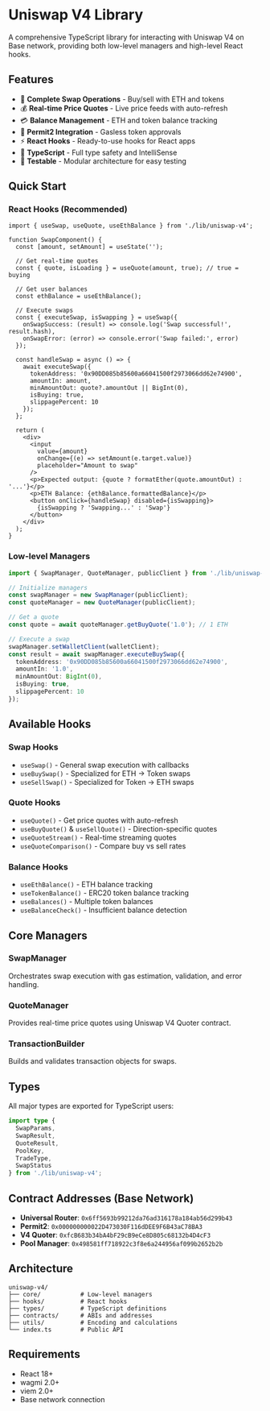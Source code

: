 # Uniswap V4 Library

A comprehensive TypeScript library for interacting with Uniswap V4 on Base network, providing both low-level managers and high-level React hooks.

## Features

- 🔄 **Complete Swap Operations** - Buy/sell with ETH and tokens
- 💰 **Real-time Price Quotes** - Live price feeds with auto-refresh
- 💳 **Balance Management** - ETH and token balance tracking
- 🔐 **Permit2 Integration** - Gasless token approvals
- ⚡ **React Hooks** - Ready-to-use hooks for React apps
- 🎯 **TypeScript** - Full type safety and IntelliSense
- 🧪 **Testable** - Modular architecture for easy testing

## Quick Start

### React Hooks (Recommended)

```tsx
import { useSwap, useQuote, useEthBalance } from './lib/uniswap-v4';

function SwapComponent() {
  const [amount, setAmount] = useState('');
  
  // Get real-time quotes
  const { quote, isLoading } = useQuote(amount, true); // true = buying
  
  // Get user balances
  const ethBalance = useEthBalance();
  
  // Execute swaps
  const { executeSwap, isSwapping } = useSwap({
    onSwapSuccess: (result) => console.log('Swap successful!', result.hash),
    onSwapError: (error) => console.error('Swap failed:', error)
  });
  
  const handleSwap = async () => {
    await executeSwap({
      tokenAddress: '0x90DD085b85600a66041500f2973066dd62e74900',
      amountIn: amount,
      minAmountOut: quote?.amountOut || BigInt(0),
      isBuying: true,
      slippagePercent: 10
    });
  };
  
  return (
    <div>
      <input 
        value={amount} 
        onChange={(e) => setAmount(e.target.value)}
        placeholder="Amount to swap"
      />
      <p>Expected output: {quote ? formatEther(quote.amountOut) : '...'}</p>
      <p>ETH Balance: {ethBalance.formattedBalance}</p>
      <button onClick={handleSwap} disabled={isSwapping}>
        {isSwapping ? 'Swapping...' : 'Swap'}
      </button>
    </div>
  );
}
```

### Low-level Managers

```typescript
import { SwapManager, QuoteManager, publicClient } from './lib/uniswap-v4';

// Initialize managers
const swapManager = new SwapManager(publicClient);
const quoteManager = new QuoteManager(publicClient);

// Get a quote
const quote = await quoteManager.getBuyQuote('1.0'); // 1 ETH

// Execute a swap
swapManager.setWalletClient(walletClient);
const result = await swapManager.executeBuySwap({
  tokenAddress: '0x90DD085b85600a66041500f2973066dd62e74900',
  amountIn: '1.0',
  minAmountOut: BigInt(0),
  isBuying: true,
  slippagePercent: 10
});
```

## Available Hooks

### Swap Hooks
- `useSwap()` - General swap execution with callbacks
- `useBuySwap()` - Specialized for ETH → Token swaps
- `useSellSwap()` - Specialized for Token → ETH swaps

### Quote Hooks  
- `useQuote()` - Get price quotes with auto-refresh
- `useBuyQuote()` & `useSellQuote()` - Direction-specific quotes
- `useQuoteStream()` - Real-time streaming quotes
- `useQuoteComparison()` - Compare buy vs sell rates

### Balance Hooks
- `useEthBalance()` - ETH balance tracking
- `useTokenBalance()` - ERC20 token balance tracking
- `useBalances()` - Multiple token balances
- `useBalanceCheck()` - Insufficient balance detection

## Core Managers

### SwapManager
Orchestrates swap execution with gas estimation, validation, and error handling.

### QuoteManager  
Provides real-time price quotes using Uniswap V4 Quoter contract.

### TransactionBuilder
Builds and validates transaction objects for swaps.

## Types

All major types are exported for TypeScript users:

```typescript
import type { 
  SwapParams, 
  SwapResult, 
  QuoteResult, 
  PoolKey,
  TradeType,
  SwapStatus 
} from './lib/uniswap-v4';
```

## Contract Addresses (Base Network)

- **Universal Router**: `0x6ff5693b99212da76ad316178a184ab56d299b43`
- **Permit2**: `0x000000000022D473030F116dDEE9F6B43aC78BA3`
- **V4 Quoter**: `0xfcB683b34bA4bF29cB9eCe8D805c68132b4D4cF3`
- **Pool Manager**: `0x498581ff718922c3f8e6a244956af099b2652b2b`

## Architecture

```
uniswap-v4/
├── core/           # Low-level managers
├── hooks/          # React hooks  
├── types/          # TypeScript definitions
├── contracts/      # ABIs and addresses
├── utils/          # Encoding and calculations
└── index.ts        # Public API
```

## Requirements

- React 18+
- wagmi 2.0+
- viem 2.0+
- Base network connection